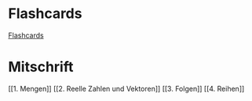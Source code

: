 # Flashcards
[Flashcards](https://ankiweb.net/shared/info/1741929116)
# Mitschrift
[[1. Mengen]]
[[2. Reelle Zahlen und Vektoren]]
[[3. Folgen]]
[[4. Reihen]]